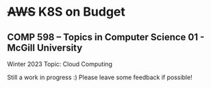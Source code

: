 # ~~AWS~~ K8S on Budget

## COMP 598 – Topics in Computer Science 01 - McGill University

Winter 2023 Topic: Cloud Computing

Still a work in progress :) Please leave some feedback if possible!
